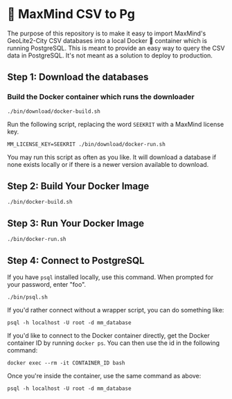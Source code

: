 # 🔎 MaxMind CSV to Pg

The purpose of this repository is to make it easy to import MaxMind's
GeoLite2-City CSV databases into a local Docker 🐳 container which is running
PostgreSQL. This is meant to provide an easy way to query the CSV data in
PostgreSQL. It's not meant as a solution to deploy to production.

## Step 1: Download the databases

### Build the Docker container which runs the downloader

```text
./bin/download/docker-build.sh
```

Run the following script, replacing the word `SEEKRIT` with a MaxMind license
key.

```text
MM_LICENSE_KEY=SEEKRIT ./bin/download/docker-run.sh
```

You may run this script as often as you like. It will download a database if
none exists locally or if there is a newer version available to download.

## Step 2: Build Your Docker Image

```text
./bin/docker-build.sh
```

## Step 3: Run Your Docker Image

```text
./bin/docker-run.sh
```

## Step 4: Connect to PostgreSQL

If you have `psql` installed locally, use this command. When prompted for your password, enter "foo".

```text
./bin/psql.sh
```

If you'd rather connect without a wrapper script, you can do something like:


```text
psql -h localhost -U root -d mm_database
```

If you'd like to connect to the Docker container directly, get the Docker
container ID by running `docker ps`. You can then use the id in the following
command:

```text
docker exec --rm -it CONTAINER_ID bash
```

Once you're inside the container, use the same command as above:

```text
psql -h localhost -U root -d mm_database
```
